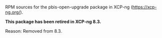 RPM sources for the pbis-open-upgrade package in XCP-ng (https://xcp-ng.org/).

**This package has been retired in XCP-ng 8.3.**

Reason: Removed from 8.3.
